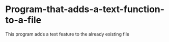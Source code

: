 # Program-that-adds-a-text-function-to-a-file
This program adds a text feature to the already existing file

